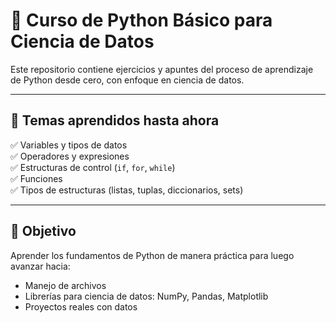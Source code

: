 # 📘 Curso de Python Básico para Ciencia de Datos

Este repositorio contiene ejercicios y apuntes del proceso de aprendizaje de Python desde cero, con enfoque en ciencia de datos.

---

## 🧠 Temas aprendidos hasta ahora

✅ Variables y tipos de datos  
✅ Operadores y expresiones  
✅ Estructuras de control (`if`, `for`, `while`)  
✅ Funciones  
✅ Tipos de estructuras (listas, tuplas, diccionarios, sets)

---


## 📌 Objetivo

Aprender los fundamentos de Python de manera práctica para luego avanzar hacia:

- Manejo de archivos
- Librerías para ciencia de datos: NumPy, Pandas, Matplotlib
- Proyectos reales con datos
